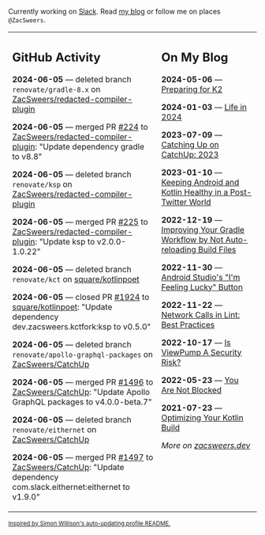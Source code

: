Currently working on [Slack](https://slack.com/). Read [my blog](https://zacsweers.dev/) or follow me on places `@ZacSweers`.

<table><tr><td valign="top" width="60%">

## GitHub Activity
<!-- githubActivity starts -->
**2024-06-05** — deleted branch `renovate/gradle-8.x` on [ZacSweers/redacted-compiler-plugin](https://github.com/ZacSweers/redacted-compiler-plugin)

**2024-06-05** — merged PR [#224](https://github.com/ZacSweers/redacted-compiler-plugin/pull/224) to [ZacSweers/redacted-compiler-plugin](https://github.com/ZacSweers/redacted-compiler-plugin): "Update dependency gradle to v8.8"

**2024-06-05** — deleted branch `renovate/ksp` on [ZacSweers/redacted-compiler-plugin](https://github.com/ZacSweers/redacted-compiler-plugin)

**2024-06-05** — merged PR [#225](https://github.com/ZacSweers/redacted-compiler-plugin/pull/225) to [ZacSweers/redacted-compiler-plugin](https://github.com/ZacSweers/redacted-compiler-plugin): "Update ksp to v2.0.0-1.0.22"

**2024-06-05** — deleted branch `renovate/kct` on [square/kotlinpoet](https://github.com/square/kotlinpoet)

**2024-06-05** — closed PR [#1924](https://github.com/square/kotlinpoet/pull/1924) to [square/kotlinpoet](https://github.com/square/kotlinpoet): "Update dependency dev.zacsweers.kctfork:ksp to v0.5.0"

**2024-06-05** — deleted branch `renovate/apollo-graphql-packages` on [ZacSweers/CatchUp](https://github.com/ZacSweers/CatchUp)

**2024-06-05** — merged PR [#1496](https://github.com/ZacSweers/CatchUp/pull/1496) to [ZacSweers/CatchUp](https://github.com/ZacSweers/CatchUp): "Update Apollo GraphQL packages to v4.0.0-beta.7"

**2024-06-05** — deleted branch `renovate/eithernet` on [ZacSweers/CatchUp](https://github.com/ZacSweers/CatchUp)

**2024-06-05** — merged PR [#1497](https://github.com/ZacSweers/CatchUp/pull/1497) to [ZacSweers/CatchUp](https://github.com/ZacSweers/CatchUp): "Update dependency com.slack.eithernet:eithernet to v1.9.0"
<!-- githubActivity ends -->
</td><td valign="top" width="40%">

## On My Blog
<!-- blog starts -->
**2024-05-06** — [Preparing for K2](https://www.zacsweers.dev/preparing-for-k2/)

**2024-01-03** — [Life in 2024](https://www.zacsweers.dev/life-in-2024/)

**2023-07-09** — [Catching Up on CatchUp: 2023](https://www.zacsweers.dev/catching-up-on-catchup-2023/)

**2023-01-10** — [Keeping Android and Kotlin Healthy in a Post-Twitter World](https://www.zacsweers.dev/keeping-android-healthy/)

**2022-12-19** — [Improving Your Gradle Workflow by Not Auto-reloading Build Files](https://www.zacsweers.dev/improving-your-workflow-by-not-auto-reloading-build-files/)

**2022-11-30** — [Android Studio's "I'm Feeling Lucky" Button](https://www.zacsweers.dev/android-studios-im-feeling-lucky-button/)

**2022-11-22** — [Network Calls in Lint: Best Practices](https://www.zacsweers.dev/network-calls-in-lint-best-practices/)

**2022-10-17** — [Is ViewPump A Security Risk?](https://www.zacsweers.dev/is-viewpump-a-security-risk/)

**2022-05-23** — [You Are Not Blocked](https://www.zacsweers.dev/you-are-not-blocked/)

**2021-07-23** — [Optimizing Your Kotlin Build](https://www.zacsweers.dev/optimizing-your-kotlin-build/)
<!-- blog ends -->
_More on [zacsweers.dev](https://zacsweers.dev/)_
</td></tr></table>

<sub><a href="https://simonwillison.net/2020/Jul/10/self-updating-profile-readme/">Inspired by Simon Willison's auto-updating profile README.</a></sub>